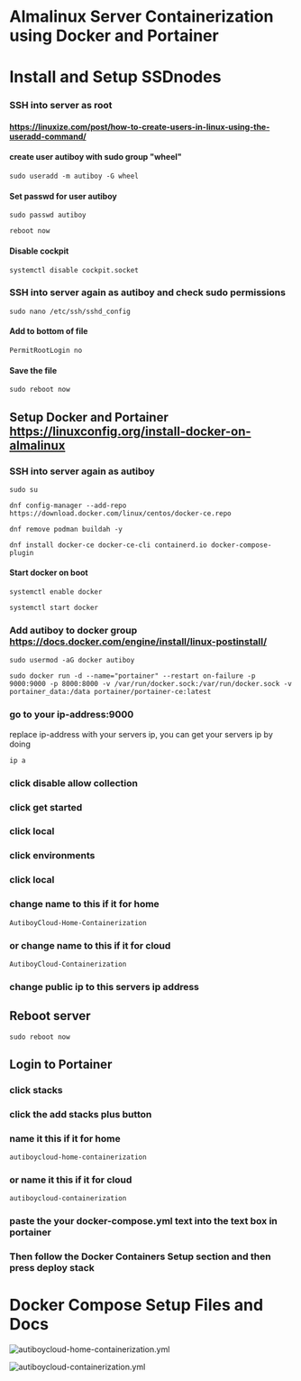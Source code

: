 # Almalinux Server Containerization using Docker and Portainer

# Install and Setup SSDnodes

### SSH into server as root

#### https://linuxize.com/post/how-to-create-users-in-linux-using-the-useradd-command/
#### create user autiboy with sudo group "wheel"
`sudo useradd -m autiboy -G wheel`

#### Set passwd for user autiboy

`sudo passwd autiboy`

`reboot now`

#### Disable cockpit

`systemctl disable cockpit.socket`

### SSH into server again as autiboy and check sudo permissions

`sudo nano /etc/ssh/sshd_config`

#### Add to bottom of file

`PermitRootLogin no`

#### Save the file

`sudo reboot now`

##  Setup Docker and Portainer https://linuxconfig.org/install-docker-on-almalinux

### SSH into server again as autiboy

`sudo su`

`dnf config-manager --add-repo https://download.docker.com/linux/centos/docker-ce.repo`
    
`dnf remove podman buildah -y`

`dnf install docker-ce docker-ce-cli containerd.io docker-compose-plugin`

#### Start docker on boot

`systemctl enable docker`

`systemctl start docker`

### Add autiboy to docker group https://docs.docker.com/engine/install/linux-postinstall/

`sudo usermod -aG docker autiboy`

`sudo docker run -d --name="portainer" --restart on-failure -p 9000:9000 -p 8000:8000 -v /var/run/docker.sock:/var/run/docker.sock -v portainer_data:/data portainer/portainer-ce:latest`

### go to your ip-address:9000
replace ip-address with your servers ip, you can get your servers ip by doing 

`ip a`

### click disable allow collection

### click get started

### click local

### click environments

### click local

### change name to this if it for home
`AutiboyCloud-Home-Containerization`

### or change name to this if it for cloud
`AutiboyCloud-Containerization`

### change public ip to this servers ip address

## Reboot server
`sudo reboot now`

## Login to Portainer

### click stacks

### click the add stacks plus button

### name it this if it for home
`autiboycloud-home-containerization`

### or name it this if it for cloud
`autiboycloud-containerization`

### paste the your docker-compose.yml text into the text box in portainer

### Then follow the Docker Containers Setup section and then press deploy stack

# Docker Compose Setup Files and Docs
![autiboycloud-home-containerization.yml](https://github.com/czadikem/autiboys-linux/tree/master/Containerization/Docker/autiboycloud-home-containerization)

![autiboycloud-containerization.yml](https://github.com/czadikem/autiboys-linux/tree/master/Containerization/Docker/autiboycloud-containerization)
